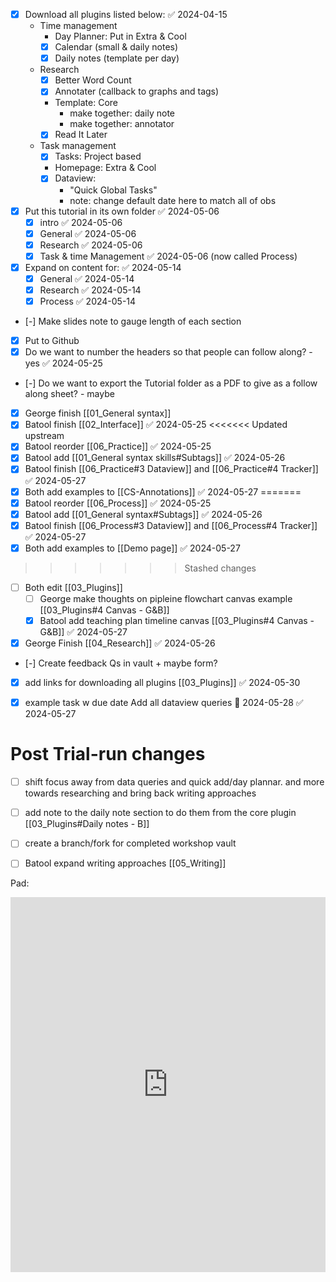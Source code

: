 - [x] Download all plugins listed below: ✅ 2024-04-15
	- Time management
		-  Day Planner: Put in Extra & Cool
		- [x] Calendar (small & daily notes)
		- [x] Daily notes (template per day)
	- Research
		- [x] Better Word Count
		- [x] Annotater (callback to graphs and tags)
		- Template: Core
			- make together: daily note
			- make together: annotator
		- [x] Read It Later
	- Task management
		- [x] Tasks: Project based
		- Homepage:  Extra & Cool
		- [x] Dataview: 
			- "Quick Global Tasks"
			- note: change default date here to match all of obs
- [x] Put this tutorial in its own folder ✅ 2024-05-06
	- [x] intro ✅ 2024-05-06
	- [x] General ✅ 2024-05-06
	- [x] Research ✅ 2024-05-06
	- [x] Task & time Management ✅ 2024-05-06 (now called Process)
- [x] Expand on content for: ✅ 2024-05-14
	- [x] General ✅ 2024-05-14
	- [x] Research ✅ 2024-05-14
	- [x] Process ✅ 2024-05-14
- [-] Make slides note to gauge length of each section
- [x] Put to Github
- [x] Do we want to number the headers so that people can follow along? - yes ✅ 2024-05-25
- [-] Do we want to export the Tutorial folder as a PDF to give as a follow along sheet? - maybe
- [x] George finish [[01_General syntax]]
- [x] Batool finish [[02_Interface]] ✅ 2024-05-25
<<<<<<< Updated upstream
- [x] Batool reorder [[06_Practice]] ✅ 2024-05-25
- [x] Batool add [[01_General syntax skills#Subtags]] ✅ 2024-05-26
- [x] Batool finish [[06_Practice#3 Dataview]] and [[06_Practice#4 Tracker]] ✅ 2024-05-27
- [x] Both add examples to [[CS-Annotations]] ✅ 2024-05-27
=======
- [x] Batool reorder [[06_Process]] ✅ 2024-05-25
- [x] Batool add [[01_General syntax#Subtags]] ✅ 2024-05-26
- [x] Batool finish [[06_Process#3 Dataview]] and [[06_Process#4 Tracker]] ✅ 2024-05-27
- [x] Both add examples to [[Demo page]] ✅ 2024-05-27
>>>>>>> Stashed changes
- [ ] Both edit [[03_Plugins]]
	- [ ] George make thoughts on pipleine flowchart canvas example  [[03_Plugins#4 Canvas - G&B]]
	- [x] Batool add teaching plan timeline canvas [[03_Plugins#4 Canvas - G&B]] ✅ 2024-05-27
- [x] George Finish [[04_Research]] ✅ 2024-05-26

- [-] Create feedback Qs in vault + maybe form?
- [x] add links for downloading all plugins [[03_Plugins]] ✅ 2024-05-30
- [x] example task w due date Add all dataview queries 📅 2024-05-28 ✅ 2024-05-27



# Post Trial-run changes
- [ ] shift focus away from data queries and quick add/day plannar. and more towards researching and bring back writing approaches
- [ ] add note to the daily note section to do them from the core plugin [[03_Plugins#Daily notes - B]]
- [ ] create a branch/fork for completed workshop vault
- [ ] Batool expand writing approaches [[05_Writing]]


Pad: 
<iframe name="embed_readwrite" src="https://digitalcare.noho.st/pad/p/MakeSenseWithObsidian?showControls=true&showChat=true&showLineNumbers=true&useMonospaceFont=false" width="100%" height="600" frameborder="0"></iframe>